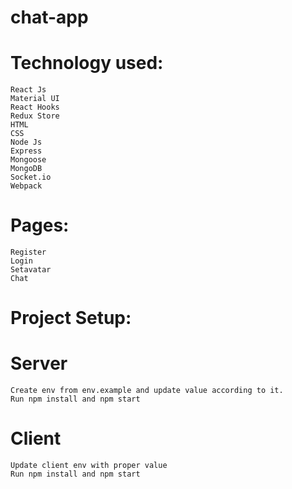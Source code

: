 # chat-app

# Technology used:
    React Js
    Material UI
    React Hooks
    Redux Store
    HTML
    CSS
    Node Js
    Express
    Mongoose
    MongoDB
    Socket.io
    Webpack

# Pages:
    Register
    Login
    Setavatar
    Chat

# Project Setup:

# Server
    Create env from env.example and update value according to it.
    Run npm install and npm start

# Client
    Update client env with proper value
    Run npm install and npm start
